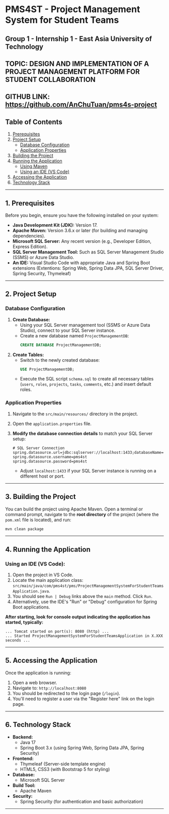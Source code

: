 # PMS4ST - Project Management System for Student Teams

## Group 1 - Internship 1 - East Asia University of Technology
## TOPIC: DESIGN AND IMPLEMENTATION OF A PROJECT MANAGEMENT PLATFORM FOR STUDENT COLLABORATION
## GITHUB LINK: https://github.com/AnChuTuan/pms4s-project

## Table of Contents
1.  [Prerequisites](#prerequisites)
2.  [Project Setup](#project-setup)
    *   [Database Configuration](#database-configuration)
    *   [Application Properties](#application-properties)
3.  [Building the Project](#building-the-project)
4.  [Running the Application](#running-the-application)
    *   [Using Maven](#using-maven)
    *   [Using an IDE (VS Code)](#using-an-ide-vs-code)
5.  [Accessing the Application](#accessing-the-application)
6.  [Technology Stack](#technology-stack)

---

## 1. Prerequisites

Before you begin, ensure you have the following installed on your system:

*   **Java Development Kit (JDK):** Version 17.
*   **Apache Maven:** Version 3.6.x or later (for building and managing dependencies).
*   **Microsoft SQL Server:** Any recent version (e.g., Developer Edition, Express Edition).
*   **SQL Server Management Tool:** Such as SQL Server Management Studio (SSMS) or Azure Data Studio.
*   **An IDE:** Visual Studio Code with appropriate Java and Spring Boot extensions (Extentions: Spring Web, Spring Data JPA, SQL Server Driver, Spring Security, Thymeleaf)

---

## 2. Project Setup

### Database Configuration

1.  **Create Database:**
    *   Using your SQL Server management tool (SSMS or Azure Data Studio), connect to your SQL Server instance.
    *   Create a new database named `ProjectManagementDB`:
        ```sql
        CREATE DATABASE ProjectManagementDB;
        ```
2.  **Create Tables:**
    *   Switch to the newly created database:
        ```sql
        USE ProjectManagementDB;
        ```
    *   Execute the SQL script `schema.sql` to create all necessary tables (`users`, `roles`, `projects`, `tasks`, `comments`, etc.) and insert default roles.

### Application Properties

1.  Navigate to the `src/main/resources/` directory in the project.
2.  Open the `application.properties` file.
3.  **Modify the database connection details** to match your SQL Server setup:

    ```properties
    # SQL Server Connection
    spring.datasource.url=jdbc:sqlserver://localhost:1433;databaseName=ProjectManagementDB;encrypt=true;trustServerCertificate=true;
    spring.datasource.username=pms4st
    spring.datasource.password=pms4st
    ```
    *   Adjust `localhost:1433` if your SQL Server instance is running on a different host or port.

---

## 3. Building the Project

You can build the project using Apache Maven. Open a terminal or command prompt, navigate to the **root directory** of the project (where the `pom.xml` file is located), and run:

```bash
mvn clean package
```
---

## 4. Running the Application

### Using an IDE (VS Code):

1.  Open the project in VS Code.
2.  Locate the main application class: `src/main/java/com/pms4st/pms/ProjectManagementSystemForStudentTeamsApplication.java`.
3.  You should see `Run | Debug` links above the `main` method. Click `Run`.
4.  Alternatively, use the IDE's "Run" or "Debug" configuration for Spring Boot applications.

**After starting, look for console output indicating the application has started, typically:**
```
... Tomcat started on port(s): 8080 (http) ...
... Started ProjectManagementSystemForStudentTeamsApplication in X.XXX seconds ...
```

---

## 5. Accessing the Application

Once the application is running:

1.  Open a web browser.
2.  Navigate to: `http://localhost:8080`
3.  You should be redirected to the login page (`/login`).
4.  You'll need to register a user via the "Register here" link on the login page.

---

## 6. Technology Stack

*   **Backend:**
    *   Java 17
    *   Spring Boot 3.x (using Spring Web, Spring Data JPA, Spring Security)
*   **Frontend:**
    *   Thymeleaf (Server-side template engine)
    *   HTML5, CSS3 (with Bootstrap 5 for styling)
*   **Database:**
    *   Microsoft SQL Server
*   **Build Tool:**
    *   Apache Maven
*   **Security:**
    *   Spring Security (for authentication and basic authorization)

---
